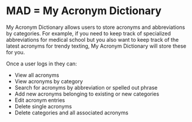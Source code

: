# MAD = My Acronym Dictionary

My Acronym Dictionary allows users to store acronyms and abbreviations by categories. For example, if you need to keep track of specialized abbreviations for medical school but you also want to keep track of the latest acronyms for trendy texting, My Acronym Dictionary will store these for you.

Once a user logs in they can:
* View all acronyms
* View acronyms by category
* Search for acronyms by abbreviation or spelled out phrase
* Add new acronyms belonging to existing or new categories
* Edit acronym entries
* Delete single acronyms
* Delete categories and all associated acronyms
